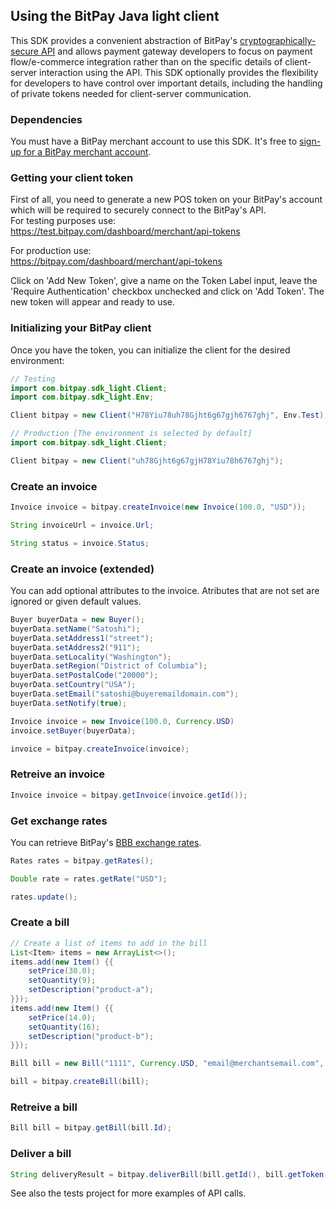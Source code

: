 ## Using the BitPay Java light client

This SDK provides a convenient abstraction of BitPay's [cryptographically-secure API](https://bitpay.com/api) and allows payment gateway developers to focus on payment flow/e-commerce integration rather than on the specific details of client-server interaction using the API.  This SDK optionally provides the flexibility for developers to have control over important details, including the handling of private tokens needed for client-server communication.

### Dependencies

You must have a BitPay merchant account to use this SDK.  It's free to [sign-up for a BitPay merchant account](https://bitpay.com/start).

### Getting your client token

First of all, you need to generate a new POS token on your BitPay's account which will be required to securely connect to the BitPay's API.  
For testing purposes use:  
https://test.bitpay.com/dashboard/merchant/api-tokens

For production use:  
https://bitpay.com/dashboard/merchant/api-tokens

Click on 'Add New Token', give a name on the Token Label input, leave the 'Require Authentication' checkbox unchecked and click on 'Add Token'.
The new token will appear and ready to use.


### Initializing your BitPay client

Once you have the token, you can initialize the client for the desired environment:

```java
// Testing
import com.bitpay.sdk_light.Client;
import com.bitpay.sdk_light.Env;

Client bitpay = new Client("H78Yiu78uh78Gjht6g67gjh6767ghj", Env.Test);
```

```java
// Production [The environment is selected by default]
import com.bitpay.sdk_light.Client;

Client bitpay = new Client("uh78Gjht6g67gjH78Yiu78h6767ghj");
```

### Create an invoice

```java
Invoice invoice = bitpay.createInvoice(new Invoice(100.0, "USD"));

String invoiceUrl = invoice.Url;

String status = invoice.Status;
```

### Create an invoice (extended)

You can add optional attributes to the invoice.  Atributes that are not set are ignored or given default values.
```java
Buyer buyerData = new Buyer();
buyerData.setName("Satoshi");
buyerData.setAddress1("street");
buyerData.setAddress2("911");
buyerData.setLocality("Washington");
buyerData.setRegion("District of Columbia");
buyerData.setPostalCode("20000");
buyerData.setCountry("USA");
buyerData.setEmail("satoshi@buyeremaildomain.com");
buyerData.setNotify(true);

Invoice invoice = new Invoice(100.0, Currency.USD)
invoice.setBuyer(buyerData);

invoice = bitpay.createInvoice(invoice);
```

### Retreive an invoice

```java
Invoice invoice = bitpay.getInvoice(invoice.getId());
```

### Get exchange rates

You can retrieve BitPay's [BBB exchange rates](https://bitpay.com/exchange-rates).

```java
Rates rates = bitpay.getRates();

Double rate = rates.getRate("USD");

rates.update();
```

### Create a bill

```java
// Create a list of items to add in the bill
List<Item> items = new ArrayList<>();
items.add(new Item() {{
    setPrice(30.0);
    setQuantity(9);
    setDescription("product-a");
}});
items.add(new Item() {{
    setPrice(14.0);
    setQuantity(16);
    setDescription("product-b");
}});

Bill bill = new Bill("1111", Currency.USD, "email@merchantsemail.com", items);

bill = bitpay.createBill(bill);
```

### Retreive a bill

```java
Bill bill = bitpay.getBill(bill.Id);
```

### Deliver a bill

```java
String deliveryResult = bitpay.deliverBill(bill.getId(), bill.getToken());
```


See also the tests project for more examples of API calls.